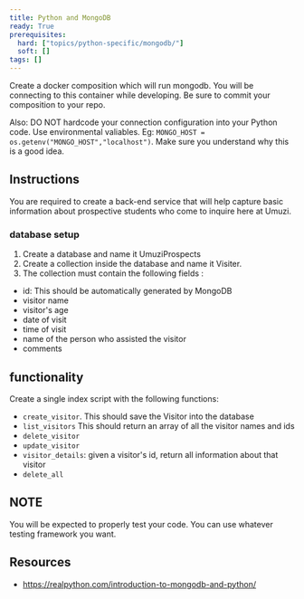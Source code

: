 ```yaml
---
title: Python and MongoDB
ready: True
prerequisites:
  hard: ["topics/python-specific/mongodb/"]
  soft: []
tags: []
---
```


Create a docker composition which will run mongodb. You will be connecting to this container while developing. Be sure to commit your composition to your repo.

Also: DO NOT hardcode your connection configuration into your Python code. Use environmental valiables. Eg: `MONGO_HOST = os.getenv("MONGO_HOST","localhost")`. Make sure you understand why this is a good idea.

## Instructions

You are required to create a back-end service that will help capture basic information about prospective students who come to inquire here at Umuzi.

### database setup

1. Create a database and name it UmuziProspects
2. Create a collection inside the database and name it Visiter.
3. The collection must contain the following fields :

- id: This should be automatically generated by MongoDB
- visitor name
- visitor's age
- date of visit
- time of visit
- name of the person who assisted the visitor
- comments

## functionality

Create a single index script with the following functions:

- `create_visitor`. This should save the Visitor into the database
- `list_visitors` This should return an array of all the visitor names and ids
- `delete_visitor`
- `update_visitor`
- `visitor_details`: given a visitor's id, return all information about that visitor
- `delete_all`

## NOTE

You will be expected to properly test your code. You can use whatever testing framework you want.

## Resources

- https://realpython.com/introduction-to-mongodb-and-python/
